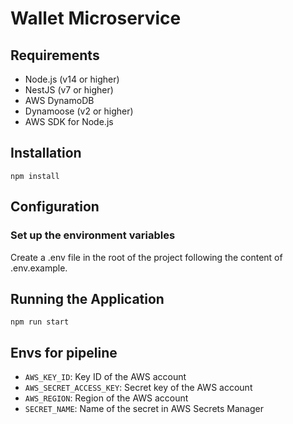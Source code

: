 # Wallet Microservice

## Requirements

- Node.js (v14 or higher)
- NestJS (v7 or higher)
- AWS DynamoDB
- Dynamoose (v2 or higher)
- AWS SDK for Node.js

## Installation

    npm install

## Configuration

### Set up the environment variables

Create a .env file in the root of the project following the content of .env.example.


## Running the Application

    npm run start

## Envs for pipeline

- `AWS_KEY_ID`: Key ID of the AWS account
- `AWS_SECRET_ACCESS_KEY`: Secret key of the AWS account
- `AWS_REGION`: Region of the AWS account
- `SECRET_NAME`: Name of the secret in AWS Secrets Manager

